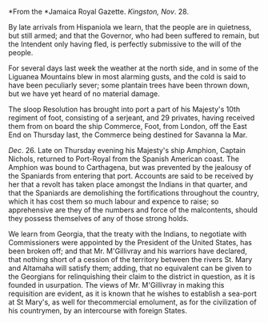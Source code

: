 *From the *Jamaica Royal Gazette. *Kingston, Nov*. 28.By late arrivals from Hispaniola we learn, that the people are in quietness, but still armed; and that the Governor, who had been suffered to remain, but the Intendent only having fled, is perfectly submissive to the will of the people.For several days last week the weather at the north side, and in some of the Liguanea Mountains blew in most alarming gusts, and the cold is said to have been peculiarly sever; some plantain trees have been thrown down, but we have yet heard of no material damage.The sloop Resolution has brought into port a part of his Majesty's 10th regiment of foot, consisting of a serjeant, and 29 privates, having received them from on board the ship Commerce, Foot, from London, off the East End on Thursday last, the Commerce being destined for Savanna la Mar.*Dec*. 26. Late on Thursday evening his Majesty's ship Amphion, Captain Nichols, returned to Port-Royal from the Spanish American coast. The Amphion was bound to Carthagena, but was prevented by the jealousy of the Spaniards from entering that port. Accounts are said to be received by her that a revolt has taken place amongst the Indians in that quarter, and that the Spaniards are demolishing the fortifications throughout the country, which it has cost them so much labour and expence to raise; so apprehensive are they of the numbers and force of the malcontents, should they possess themselves of any of those strong holds.We learn from Georgia, that the treaty with the Indians, to negotiate with Commissioners were appointed by the President of the United States, has been broken off; and that Mr. M'Gillivray and his warriors have declared, that nothing short of a cession of the territory between the rivers St. Mary and Altamaha will satisfy them; adding, that no equivalent can be given to the Georgians for relinquishing their claim to the district in question, as it is founded in usurpation. The views of Mr. M'Gillivray in making this requisition are evident, as it is known that he wishes to establish a sea-port at St Mary's, as well for thecommercial emolument, as for the civilization of his countrymen, by an intercourse with foreign States.
